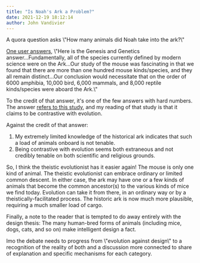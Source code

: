 ```yaml
---
title: "Is Noah's Ark a Problem?"
date: 2021-12-19 18:12:14
author: John Vandivier
---
```




<!-- wp:paragraph -->
<p>A quora question asks \"How many animals did Noah take into the ark?\"</p>
<!-- /wp:paragraph -->

<!-- wp:paragraph -->
<p><a href=\"https://www.quora.com/How-many-animals-did-Noah-take-into-the-ark/answer/John-Smith-59415?ch=10&amp;oid=251798565&amp;share=891d156e&amp;srid=NjjuE&amp;target_type=answer\">One user answers</a>, \"Here is the Genesis and Genetics answer...Fundamentally, all of the species currently defined by modern science were on the Ark...Our study of the mouse was fascinating in that we found that there are more than one hundred mouse kinds/species, and they all remain distinct...Our conclusion would necessitate that on the order of 6000 amphibia, 10,000 bird, 6,000 mammals, and 8,000 reptile kinds/species were aboard the Ark.\"</p>
<!-- /wp:paragraph -->

<!-- wp:paragraph -->
<p>To the credit of that answer, it's one of the few answers with hard numbers. The answer <a href=\"https://www.genesisandgenetics.org/Mouse_Kinds_62Species.pdf\">refers to this study</a>, and my reading of that study is that it claims to be contrastive with evolution.</p>
<!-- /wp:paragraph -->

<!-- wp:paragraph -->
<p>Against the credit of that answer:</p>
<!-- /wp:paragraph -->

<!-- wp:list {\"ordered\":true} -->
<ol><li>My extremely limited knowledge of the historical ark indicates that such a load of animals onboard is not tenable.</li><li>Being contrastive with evolution seems both extraneous and not credibly tenable on both scientific and religious grounds.</li></ol>
<!-- /wp:list -->

<!-- wp:paragraph -->
<p>So, I think the theistic evolutionist has it easier again! The mouse is only one kind of animal. The theistic evolutionist can embrace ordinary or limited common descent. In either case, the ark may have one or a few kinds of animals that become the common ancestor(s) to the various kinds of mice we find today. Evolution can take it from there, in an ordinary way or by a theistically-facilitated process. The historic ark is now much more plausible, requiring a much smaller load of cargo.</p>
<!-- /wp:paragraph -->

<!-- wp:paragraph -->
<p>Finally, a note to the reader that is tempted to do away entirely with the design thesis: The many human-bred forms of animals (including mice, dogs, cats, and so on) make intelligent design a fact.</p>
<!-- /wp:paragraph -->

<!-- wp:paragraph -->
<p>Imo the debate needs to progress from \"evolution against design\" to a recognition of the reality of both and a discussion more connected to share of explanation and specific mechanisms for each category.</p>
<!-- /wp:paragraph -->